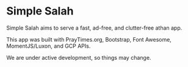 # Simple Salah

Simple Salah aims to serve a fast, ad-free, and clutter-free athan app.

This app was built with PrayTimes.org, Bootstrap, Font Awesome, MomentJS/Luxon, and GCP APIs.

We are under active development, so things may change. 
